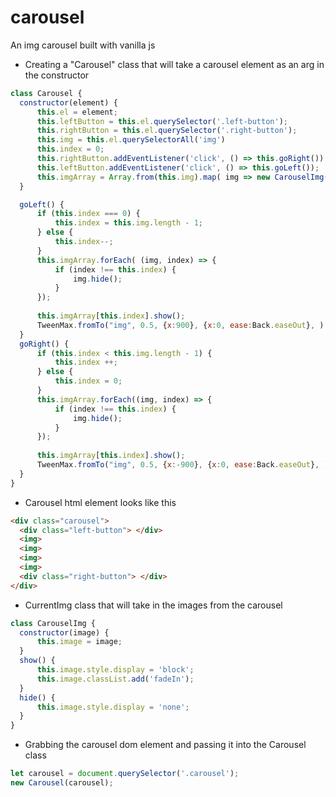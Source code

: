 # carousel
An img carousel built with vanilla js

- Creating a "Carousel" class that will take a carousel element as an arg in the constructor
```javascript
class Carousel {
  constructor(element) {
      this.el = element;
      this.leftButton = this.el.querySelector('.left-button');
      this.rightButton = this.el.querySelector('.right-button');
      this.img = this.el.querySelectorAll('img')
      this.index = 0;
      this.rightButton.addEventListener('click', () => this.goRight());
      this.leftButton.addEventListener('click', () => this.goLeft());
      this.imgArray = Array.from(this.img).map( img => new CarouselImg(img));
  }

  goLeft() {
      if (this.index === 0) {
          this.index = this.img.length - 1;
      } else {
          this.index--;
      }
      this.imgArray.forEach( (img, index) => {
          if (index !== this.index) {
              img.hide();
          }
      });
      
      this.imgArray[this.index].show();
      TweenMax.fromTo("img", 0.5, {x:900}, {x:0, ease:Back.easeOut}, );
  }
  goRight() {
      if (this.index < this.img.length - 1) {
          this.index ++;
      } else {
          this.index = 0;
      }
      this.imgArray.forEach((img, index) => {
          if (index !== this.index) {
              img.hide();
          }
      });
      
      this.imgArray[this.index].show();
      TweenMax.fromTo("img", 0.5, {x:-900}, {x:0, ease:Back.easeOut}, );
  }
}
```

- Carousel html element looks like this
```html
<div class="carousel">
  <div class="left-button"> </div>
  <img>
  <img>
  <img>
  <img>
  <div class="right-button"> </div>
</div>
```
- CurrentImg class that will take in the images from the carousel
```javascript
class CarouselImg {
  constructor(image) {
      this.image = image;
  }
  show() {
      this.image.style.display = 'block';
      this.image.classList.add('fadeIn');
  }
  hide() {
      this.image.style.display = 'none';
  }
}
```

- Grabbing the carousel dom element and passing it into the Carousel class 
```javascript
let carousel = document.querySelector('.carousel');
new Carousel(carousel);
```
